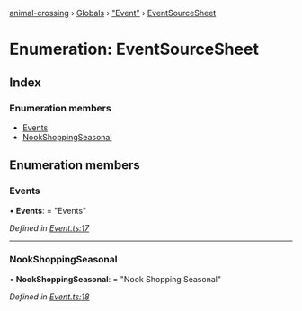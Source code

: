 [animal-crossing](../README.md) › [Globals](../globals.md) › ["Event"](../modules/_event_.md) › [EventSourceSheet](_event_.eventsourcesheet.md)

# Enumeration: EventSourceSheet

## Index

### Enumeration members

* [Events](_event_.eventsourcesheet.md#events)
* [NookShoppingSeasonal](_event_.eventsourcesheet.md#nookshoppingseasonal)

## Enumeration members

###  Events

• **Events**: = "Events"

*Defined in [Event.ts:17](https://github.com/Norviah/animal-crossing/blob/e2f78c4/module/types/Event.ts#L17)*

___

###  NookShoppingSeasonal

• **NookShoppingSeasonal**: = "Nook Shopping Seasonal"

*Defined in [Event.ts:18](https://github.com/Norviah/animal-crossing/blob/e2f78c4/module/types/Event.ts#L18)*
